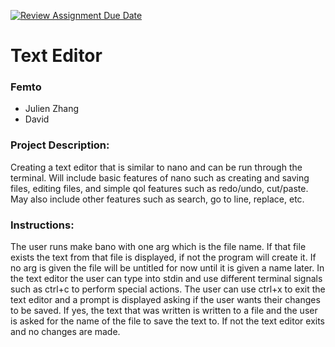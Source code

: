 [![Review Assignment Due Date](https://classroom.github.com/assets/deadline-readme-button-22041afd0340ce965d47ae6ef1cefeee28c7c493a6346c4f15d667ab976d596c.svg)](https://classroom.github.com/a/Vh67aNdh)
# Text Editor

### Femto

- Julien Zhang
- David 
       
### Project Description:

Creating a text editor that is similar to nano and can be run through the terminal. Will include basic features of nano such as creating and saving files, editing files, and simple qol features such as redo/undo, cut/paste. May also include other features such as search, go to line, replace, etc.
  
### Instructions:

The user runs make bano with one arg which is the file name. If that file exists the text from that file is displayed, if not the program will create it. If no arg is given the file will be untitled for now until it is given a name later. In the text editor the user can type into stdin and use different terminal signals such as ctrl+c to perform special actions. The user can use ctrl+x to exit the text editor and a prompt is displayed asking if the user wants their changes to be saved. If yes, the text that was written is written to a file and the user is asked for the name of the file to save the text to. If not the text editor exits and no changes are made.
